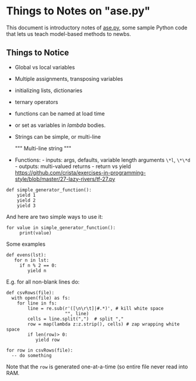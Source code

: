 
# Things to Notes on "ase.py"

This document is introductory notes of
[ase.py](ase.py), some sample Python code that
lets us teach model-based methods to newbs.

## Things to Notice

- Global vs local variables
- Multiple assignments, transposing variables
- initializing lists, dictionaries
- ternary operators 
- functions can be named at load time
- or set as variables in _lambda_ bodies.
- Strings can be simple, or multi-line

     """
     Multi-line 
     string
     """

- Functions:
      - inputs: args, defaults, variable length arguments `\*l`, `\*\*d`
      - outputs: multi-valued returns
      - return vs yield https://github.com/crista/exercises-in-programming-style/blob/master/27-lazy-rivers/tf-27.py

```
def simple_generator_function():
    yield 1
    yield 2
    yield 3
```
    
And here are two simple ways to use it:

```
for value in simple_generator_function():
     print(value)
```

Some examples

```
def evens(lst):
   for n in lst:
     if n % 2 == 0:
        yield n
```

E.g. for all non-blank lines do:

```
def csvRows(file):
  with open(file) as fs:
    for line in fs:
        line = re.sub(r'([\n\r\t]|#.*)', # kill white space
                      "", line)
        cells = line.split(",")  # split ","
        row = map(lambda z:z.strip(), cells) # zap wrapping white space
        if len(row)> 0:
           yield row

for row in csvRows(file):
  -- do something
```

Note that the `row` is generated one-at-a-time (so entire file
never read into RAM.




